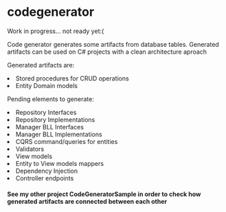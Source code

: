 # codegenerator
<p>Work in progress... not ready yet:( </p>

<p>Code generator generates some artifacts from database tables. Generated artifacts can be used on C# projects with a clean architecture aproach</p>

<p>
  Generated artifacts are:
  <li>Stored procedures for CRUD operations</li>
  <li>Entity Domain models</li>
</p>

<p>
  Pending elements to generate:
  <li>Repository Interfaces</li>
  <li>Repository Implementations</li>
  <li>Manager BLL Interfaces</li>
  <li>Manager BLL Implementations</li>
  <li>CQRS command/queries for entities</li>
  <li>Validators</li>
  <li>View models</li>
  <li>Entity to View models mappers</li>
  <li>Dependency Injection</li>
  <li>Controller endpoints</li>
</p>



#### See my other project CodeGeneratorSample in order to check how generated artifacts are connected between each other
